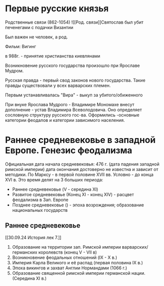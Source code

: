 # Первые русские князья

Родственные связи (862-1054)
![[Род. связи]]Святослав был убит печенегами с подачки Византии

Был важен не человек, а род.

Фильм: Вигинг

в 988г. - принятие христианства киевлянами

Возникновение русского государства произошло при Ярославе Мудром.

Русская правда - первый свод законов нового государства. Такие правды существовали у всех варварских племен.

Первым устанавливалась "Вира" - выкуп за убитого/обиженного

При внуке Ярослава Мудрого - Владимире Мономахе внесут дополнение - устав Владимира Всеволодовича. Оно определяет сословную структуру русского гос-ва. Оформились -основные категории феодалов и категории зависимого населения.

# Раннее средневековье в западной Европе. Генезис феодализма

Официальная дата начала средневековья: 476 г. (дата падения западной римской империи) дата окончания достоверно не известна и зависит от методики. По Марксу - в первой половине XVII вв. Условно - до конца XVI в. 
Это время делят на 3 больших периода:
- Раннее средневековье (V - середина XI)
- Развитое средневековье (Конец XI - конец XIV) - расцвет феодализма в Зап. Европе
- Позднее средневековье () - эпоха возрождения; образование национальных государств

## Раннее средневековье

[[30.09.24 История лек 7.]]
1. Образование на территории зап. Римской империи варварских/германских королевств (конец V - VII в)
2. Возникновение феодальных отношений (IX - X в.)
3. Империя Карла Великого и её распад (первая половина IX в.)
4. Эпоха викингов и захват Англии Нормандами (1066 г.)
5. Образование священной римской империи германской нации. (Середина XI в.)



